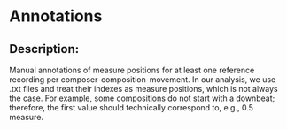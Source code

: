 # Annotations

## Description:

Manual annotations of measure positions for at least one reference recording per composer-composition-movement. In our analysis, we use .txt files
and treat their indexes as measure positions, which is not always the case. For example, some compositions do not start with a downbeat; therefore, the first value
should technically correspond to, e.g., 0.5 measure.
